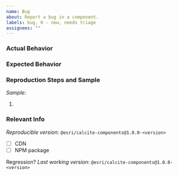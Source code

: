 ```yaml
---
name: Bug
about: Report a bug in a component.
labels: bug, 0 - new, needs triage
assignees: ""
---
```


<!--
* Before submitting an issue, please check to see if the issue already exists: https://github.com/Esri/calcite-components/issues
If someone has already opened an issue for what you are experiencing,
please add a 👍 reaction to the existing issue instead of creating a new one.

* For support, please check: https://developers.arcgis.com/calcite-design-system/community/

* Note that this issue will be closed if the required information below is missing.
-->

### Actual Behavior

<!-- A clear description of the issue (optionally include before/after screenshots/GIFs) -->

### Expected Behavior

<!-- What you expected instead, and why -->

### Reproduction Steps and Sample

<!--
* A codepen, codesandbox, or jsbin sample and the steps to reproduce the issue are required.
* Alternatively, a documentation sample can be used if the issue is reproducible:
*   - https://developers.arcgis.com/calcite-design-system/components
* Here are template samples to help get started:
*   - https://codepen.io/pen?template=RwgrjEx
*   - https://codesandbox.io/s/calcite-template-p95kp?file=/src/App.js (React output target)
*   - https://jsbin.com/lopumatiru/edit?html,output (Set up with the ArcGIS JSAPI)
-->

_Sample_:

1.

### Relevant Info

<!--(e.g. Browser, OS, mobile, stack traces, related issues, suggestions/resources on how to fix)-->

_Reproducible version_: `@esri/calcite-components@1.0.0-<version>`

- [ ] CDN
- [ ] NPM package

Regression? _Last working version_: `@esri/calcite-components@1.0.0-<version>`
